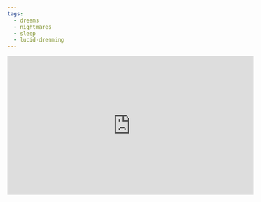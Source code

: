```yaml
---
tags:
  - dreams
  - nightmares
  - sleep
  - lucid-dreaming
---
```


<iframe width="560" height="315" src="https://www.youtube.com/embed/-1VIcVfKvmQ?si=duCPzCddidYl4dXC" title="YouTube video player" frameborder="0" allow="accelerometer; autoplay; clipboard-write; encrypted-media; gyroscope; picture-in-picture; web-share" allowfullscreen></iframe>


